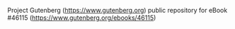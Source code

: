 Project Gutenberg (https://www.gutenberg.org) public repository for eBook #46115 (https://www.gutenberg.org/ebooks/46115)
